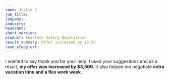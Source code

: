 ```yaml
---
name: Justin J.
job_title: 
company: 
industry: 
headshot: 
short_version: 
product: Fearless Salary Negotiation
result_summary: Offer increased by $3.5k
case_study_url: 
---
```


I wanted to say thank you for your help. I used your suggestions and as a result, **my offer was increased by $3,500**. It also helped me negotiate **extra vacation time and a flex work week**.